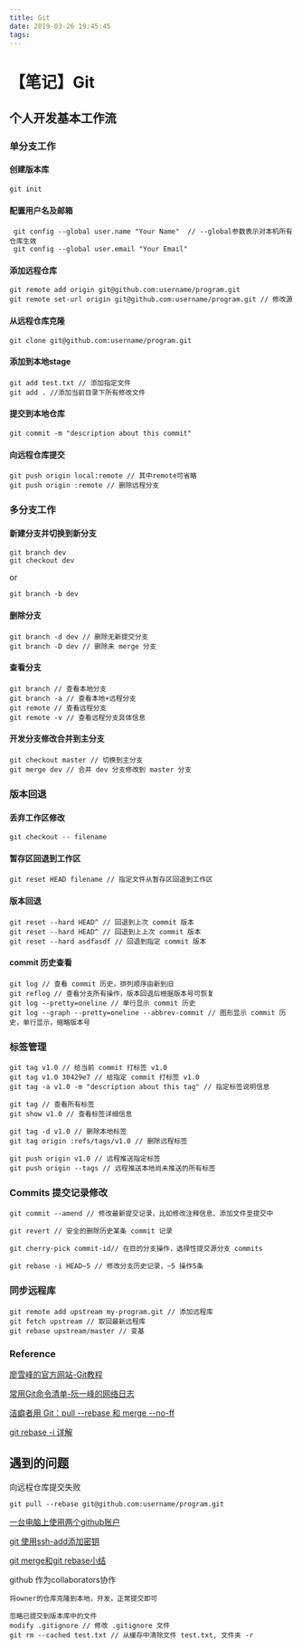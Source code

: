 ```yaml
---
title: Git
date: 2019-03-26 19:45:45
tags:
---
```


# 【笔记】Git
## 个人开发基本工作流
### 单分支工作
#### 创建版本库  

```
git init
```

#### 配置用户名及邮箱 

``` 
 git config --global user.name "Your Name"  // --global参数表示对本机所有仓库生效
 git config --global user.email "Your Email" 
```

#### 添加远程仓库

```
git remote add origin git@github.com:username/program.git
git remote set-url origin git@github.com:username/program.git // 修改源
```

#### 从远程仓库克隆

```
git clone git@github.com:username/program.git
```

#### 添加到本地stage

```
git add test.txt // 添加指定文件
git add . //添加当前目录下所有修改文件
```

#### 提交到本地仓库

```
git commit -m "description about this commit"
```

#### 向远程仓库提交

```
git push origin local:remote // 其中remote可省略
git push origin :remote // 删除远程分支
```

### 多分支工作

#### 新建分支并切换到新分支

```
git branch dev
git checkout dev
```

or

```
git branch -b dev
```

#### 删除分支

```
git branch -d dev // 删除无新提交分支
git branch -D dev // 删除未 merge 分支
```

#### 查看分支

```
git branch // 查看本地分支
git branch -a // 查看本地+远程分支
git remote // 查看远程分支
git remote -v // 查看远程分支具体信息
```

#### 开发分支修改合并到主分支

```
git checkout master // 切换到主分支
git merge dev // 合并 dev 分支修改到 master 分支
```

### 版本回退 

#### 丢弃工作区修改
```
git checkout -- filename
```

#### 暂存区回退到工作区
```
git reset HEAD filename // 指定文件从暂存区回退到工作区
```

#### 版本回退
```
git reset --hard HEAD^ // 回退到上次 commit 版本
git reset --hard HEAD^ // 回退到上上次 commit 版本
git reset --hard asdfasdf // 回退到指定 commit 版本
```

#### commit 历史查看
```
git log // 查看 commit 历史，排列顺序由新到旧
git reflog // 查看分支所有操作，版本回退后根据版本号可恢复
git log --pretty=oneline // 单行显示 commit 历史
git log --graph --pretty=oneline --abbrev-commit // 图形显示 commit 历史，单行显示，缩略版本号
```

### 标签管理
```
git tag v1.0 // 给当前 commit 打标签 v1.0
git tag v1.0 30429e7 // 给指定 commit 打标签 v1.0
git tag -a v1.0 -m "description about this tag" // 指定标签说明信息
```

```
git tag // 查看所有标签
git show v1.0 // 查看标签详细信息
```

```
git tag -d v1.0 // 删除本地标签
git tag origin :refs/tags/v1.0 // 删除远程标签
```

```
git push origin v1.0 // 远程推送指定标签
git push origin --tags // 远程推送本地尚未推送的所有标签
```

### Commits 提交记录修改

```
git commit --amend // 修改最新提交记录，比如修改注释信息、添加文件至提交中
```

```
git revert // 安全的删除历史某条 commit 记录
```

```
git cherry-pick commit-id// 在目的分支操作，选择性提交源分支 commits
```

```
git rebase -i HEAD~5 // 修改分支历史记录，~5 操作5条 
```

### 同步远程库
```
git remote add upstream my-program.git // 添加远程库
git fetch upstream // 取回最新远程库
git rebase upstream/master // 变基
```

### Reference

[廖雪峰的官方网站-Git教程](https://www.liaoxuefeng.com/wiki/0013739516305929606dd18361248578c67b8067c8c017b000)

[常用Git命令清单-阮一峰的网络日志](http://www.ruanyifeng.com/blog/2015/12/git-cheat-sheet.html)

[洁癖者用 Git：pull --rebase 和 merge --no-ff](http://hungyuhei.github.io/2012/08/07/better-git-commit-graph-using-pull---rebase-and-merge---no-ff.html)

[git rebase -i 详解](https://thoughtbot.com/blog/git-interactive-rebase-squash-amend-rewriting-history)

## 遇到的问题


向远程仓库提交失败

```
git pull --rebase git@github.com:username/program.git
```

[一台电脑上使用两个github账户](https://blog.csdn.net/wolfking0608/article/details/78512171)

[git 使用ssh-add添加密钥](https://blog.csdn.net/u012900536/article/details/50951099)

[git merge和git rebase小结](https://blog.csdn.net/wh_19910525/article/details/7554489)

github 作为collaborators协作

```
将owner的仓库克隆到本地，开发，正常提交即可
```
```
忽略已提交到版本库中的文件
modify .gitignore // 修改 .gitignore 文件
git rm --cached test.txt // 从缓存中清除文件 test.txt, 文件夹 -r
```